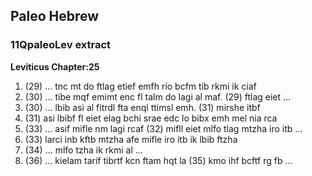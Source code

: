 ## Paleo Hebrew

### 11QpaleoLev extract

**Leviticus Chapter:25**
1. (29) ... tnc mt do ftlag etief emfh rio bcfm tib rkmi ik ciaf
2. (30) ... tibe mqf emimt enc fl talm do lagi al maf. (29) ftlag eiet ...
3. (30) ... lbib asi al fitrdl fta enql ttimsl emh. (31) mirshe itbf
4. (31) asi lbibf fl eiet elag bchi srae edc lo bibx emh mel nia rca
5. (33) ... asif mifle nm lagi rcaf (32) mifll eiet mlfo tlag mtzha iro itb ...
6. (33) larci inb kftb mtzha afe mifle iro itb ik lbib ftzha
7. (34) ... mlfo tzha ik rkmi al ...
8. (36) ... kielam tarif tibrtf kcn ftam hqt la (35) kmo ihf bcftf rg fb ...